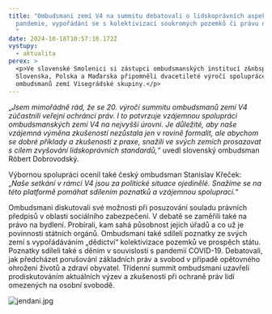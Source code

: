 ```yaml
---
title: "Ombudsmani zemí V4 na summitu debatovali o lidskoprávních aspektech
  pandemie, vypořádání se s kolektivizací soukromých pozemků či právu na bydlení
  "
date: 2024-10-18T10:57:10.172Z
vystupy:
  - aktualita
perex: >
  <p>Ve slovenské Smolenici si zástupci ombudsmanských institucí z&nbsp;Česka,
  Slovenska, Polska a Maďarska připomněli dvacetileté výročí spolupráce
  ombudsmanů zemí Visegrádské skupiny.</p>
---
```

<p>&bdquo;<em>Jsem mimořádně rád, že se 20. výročí summitu ombudsmanů zemí V4 zúčastnili veřejní ochránci práv. I to potvrzuje vzájemnou spolupráci ombudsmanských zemí V4 na nejvyšší úrovni. Je důležité, aby naše vzájemná výměna zkušeností nezůstala jen v rovině formalit, ale abychom se dobré příklady a zkušenosti z praxe, snažili ve svých zemích prosazovat s&nbsp;cílem zvyšování lidskoprávních standardů,&ldquo;</em> uvedl slovenský ombudsman Róbert Dobrovodský.</p>

<p>Výbornou spolupráci ocenil také český ombudsman Stanislav Křeček: &bdquo;<em>Naše setkání v rámci V4 jsou za politické situace ojedinělé. Snažíme se na této platformě pomáhat sdílením poznatků a vzájemnou spoluprací.</em>&ldquo;</p>

<p>Ombudsmani diskutovali své možnosti při posuzování souladu právních předpisů v&nbsp;oblasti sociálního zabezpečení. V&nbsp;debatě se zaměřili také na právo na bydlení. Probírali, kam sahá působnost jejich úřadů a co už je povinností státních orgánů. Ombudsmani také sdíleli poznatky ze svých zemí s vypořádáváním &bdquo;dědictví&ldquo; kolektivizace pozemků ve prospěch státu. Poznatky sdíleli také s&nbsp;děním v&nbsp;souvislostí s&nbsp;pandemií COVID-19. Debatovali, jak předcházet porušování základních práv a svobod v&nbsp;případě opětovného ohrožení životů a zdraví obyvatel. Třídenní summit ombudsmani uzavřeli prodiskutováním aktuálních výzev a zkušeností při ochraně práv lidí omezených na osobní svobodě.</p>

<p><img alt="jendani.jpg" src="https://www.ochrance.cz/aktualne/ombudsmani_zemi_v4_na_summitu_debatovali_o_lidskopravnich_aspektech_pandemie_vyporadani_se_s_kolektivizaci_soukromych_pozemku_ci_pravu_na_bydleni/jendani.jpg" /></p>
